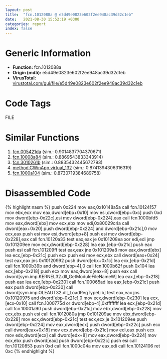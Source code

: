 ```yaml
---
layout: post
title:  "fcn.1012088a @ e5d49e0823e602f2ee948ac39d32c1eb"
date:   2021-08-30 15:52:19 +0300
categories: report
index: false
---
```


# Generic Information
- **Function:** fcn.1012088a
- **Origin (md5):** e5d49e0823e602f2ee948ac39d32c1eb
- **VirusTotal:** [virustotal.com/gui/file/e5d49e0823e602f2ee948ac39d32c1eb][virustotal_ref]

# Code Tags
<span class="tag" id="FILE">FILE</span>


# Similar Functions

1. [fcn.005421da][similar_1_ref] (sim.: 0.9014837704370671)
2. [fcn.10008a84][similar_2_ref] (sim.: 0.8869543833343914)
3. [fcn.3010261b][similar_3_ref] (sim.: 0.8835432445672793)
4. [method.CWinApp.virtual\_132][similar_4_ref] (sim.: 0.8741394306316319)
5. [fcn.1000a104][similar_5_ref] (sim.: 0.8730719384689758)


# Disassembled Code

{% highlight nasm %}
push 0x224
mov eax,0x10148a5a
call fcn.10124157
mov ebx,ecx
mov eax,dword[ebp+0x10]
mov esi,dword[ebp+0xc]
push 0xd
mov dword[ebp-0x22c],esi
mov dword[ebp-0x224],eax
call fcn.1000bfd5
mov eax,dword[ebx]
mov ecx,ebx
mov edi,0x80029c4a
call dword[eax+0x20]
push dword[ebp-0x224]
and dword[ebp-0x21c],0
mov ecx,eax
push esi
mov esi,dword[ebp+8]
push esi
mov dword[ebp-0x228],eax
call fcn.10120a33
test eax,eax
je 0x101208ea
xor edi,edi
jmp 0x101209ee
mov ecx,dword[ebp-0x228]
lea eax,[ebp-0x21c]
push eax
push esi
call fcn.101209ff
test eax,eax
jne 0x101209a8
mov eax,dword[ebx]
lea ecx,[ebp-0x21c]
push ecx
push esi
mov ecx,ebx
call dword[eax+0x24]
test eax,eax
jns 0x10120992
push dword[ebx+0x1c]
lea ecx,[ebp-0x21d]
call fcn.1000b39b
and dword[ebp-4],0
call fcn.1000b62f
push 0x104
lea ecx,[ebp-0x218]
push ecx
mov eax,dword[eax+8]
push eax
call dword[sym.imp.KERNEL32.dll_GetModuleFileNameW]
lea eax,[ebp-0x218]
push eax
lea ecx,[ebp-0x230]
call fcn.100065ad
lea eax,[ebp-0x21c]
push eax
push dword[ebp-0x230]
call dword[sym.imp.OLEAUT32.dll_LoadRegTypeLib]
test eax,eax
jns 0x10120975
and dword[ebp-0x21c],0
mov ecx,dword[ebp-0x230]
lea ecx,[ecx-0x10]
call fcn.1000775d
or dword[ebp-4],0xffffffff
lea ecx,[ebp-0x21d]
call fcn.10001a90
push dword[ebp-0x21c]
mov ebx,dword[ebp-0x228]
mov ecx,ebx
push esi
call fcn.1012080a
jmp 0x101209ae
mov ebx,dword[ebp-0x228]
mov ecx,dword[ebp-0x21c]
test ecx,ecx
je 0x101209ee
push dword[ebp-0x224]
mov eax,dword[ecx]
push dword[ebp-0x22c]
push ecx
call dword[eax+0x18]
mov ecx,dword[ebp-0x21c]
mov edi,eax
push ecx
mov edx,dword[ecx]
call dword[edx+8]
mov eax,dword[ebp-0x224]
mov ecx,ebx
push dword[eax]
push dword[ebp-0x22c]
push esi
call fcn.10120853
push 0xd
call fcn.1000c04a
mov eax,edi
call fcn.10124106
ret 0xc
{% endhighlight %}


[similar_1_ref]: /report/fcn.005421da@9c2b894b84f59672d8be2e984066f76f
[similar_2_ref]: /report/fcn.10008a84@e5d49e0823e602f2ee948ac39d32c1eb
[similar_3_ref]: /report/fcn.3010261b@0a3653d3e8fb1320d70b4e1441359302
[similar_4_ref]: /report/method.CWinApp.virtual_132@e5d49e0823e602f2ee948ac39d32c1eb
[similar_5_ref]: /report/fcn.1000a104@a0ac129ff3ea4c0dfa9529c259a9502c
[virustotal_ref]: https://www.virustotal.com/gui/file/e5d49e0823e602f2ee948ac39d32c1eb